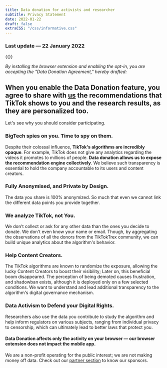 ```yaml
---
title: Data donation for activists and researcher
subtitle: Privacy Statement
date: 2022-01-22
draft: false
extraCSS: "/css/informative.css"
---
```

<div class="row justify-content-md-center">
    <div class="col-md-8">

### Last update — 22 January 2022

{{<tk-extension version="0.2.7">}}

_By installing the browser extension and enabling the opt-in, you are accepting the "Data Donation Agreement," hereby drafted:_

## When you enable the Data Donation feature, you agree to share with [us](https://tracking.exposed/about) the recommendations that TikTok shows to you and the research results, as they are personalized too.

Let's see why you should consider participating.

### BigTech spies on you. Time to spy on them.

Despite their colossal influence, **TikTok's algorithms are incredibly opaque**. For example, TikTok does not give any analytics regarding the videos it promotes to millions of people. **Data donation allows us to expose the recommendation engine collectively**. We believe such transparency is essential to hold the company accountable to its users and content creators.

### Fully Anonymised, and Private by Design.

The data you share is 100% anonymized. So much that even we cannot link the different data points you provide together. 

### We analyze TikTok, not You.

We don't collect or ask for any other data than the ones you decide to donate. We don't even know your name or email. Though, by aggregating the observations of all the donors from the TikTokTrex community, we can build unique analytics about the algorithm's behavior.

### Help Content Creators.

The TikTok algorithms are known to randomize the exposure, allowing the lucky Content Creators to boost their visibility; Later on, this beneficial boom disappeared. The perception of being demoted causes frustration, and shadowban exists, although it is deployed only on a few selected conditions. We want to understand and lead additional transparency to the algorithm's digital governance mechanism.

### Data Activism to Defend your Digital Rights.

Researchers also use the data you contribute to study the algorithm and help inform regulators on various subjects, ranging from individual privacy to censorship, which can ultimately lead to better laws that protect you.


#### Data Donation affects only the activity on your browser — our browser extension does not impact the mobile app.

We are a non-profit operating for the public interest; we are not making money off data. Check out our [partner section](https://tracking.exposed/about) to know our sponsors.

</div>
</div>